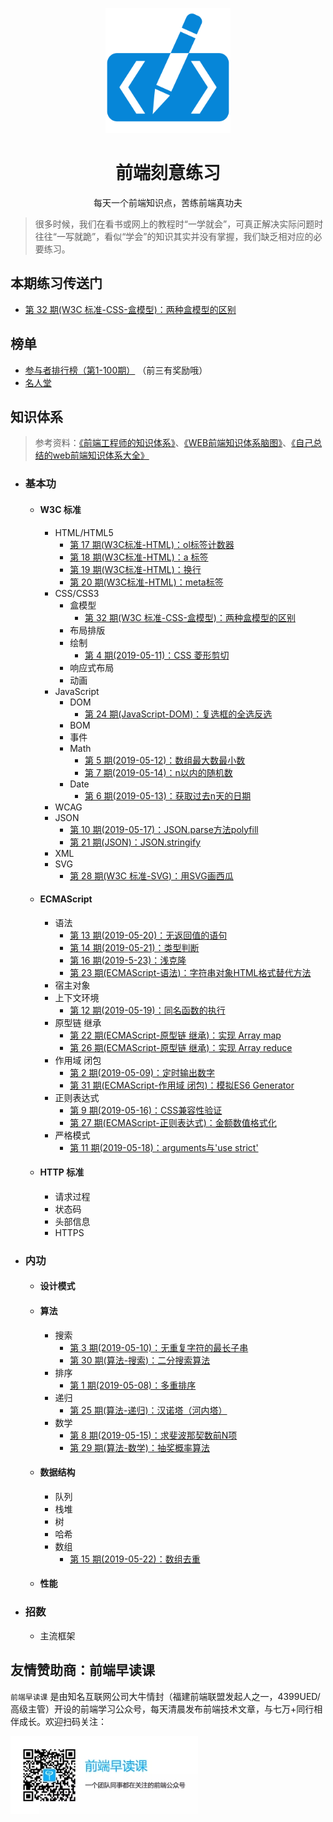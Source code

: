 <p align="center">
  <img width="200" src="./assets/images/logo.svg" alt="logo">
</p>

<h1 align="center">前端刻意练习</h1>

<p align="center">每天一个前端知识点，苦练前端真功夫</p>

> 很多时候，我们在看书或网上的教程时“一学就会”，可真正解决实际问题时往往“一写就跪”，看似“学会”的知识其实并没有掌握，我们缺乏相对应的必要练习。

## 本期练习传送门

- [第 32 期(W3C 标准-CSS-盒模型)：两种盒模型的区别](https://github.com/fezaoduke/fe-practice-hard/issues/35)

## 榜单

- [参与者排行榜（第1-100期）](https://fezaoduke.github.io/fe-practice-hard/ranking-list/index.html?session=1) （前三有奖励哦）
- [名人堂](https://fezaoduke.github.io/fe-practice-hard/honor-wall/)

## 知识体系

> 参考资料：[《前端工程师的知识体系》](https://www.cnblogs.com/yoshirogu/p/4174463.html)、[《WEB前端知识体系脑图》](https://www.jianshu.com/p/00baf1e65322)、[《自己总结的web前端知识体系大全》](https://www.cnblogs.com/wangfupeng1988/p/4649709.html)

- ### 基本功
  - #### W3C 标准
    - HTML/HTML5
      - [第 17 期(W3C标准-HTML)：ol标签计数器](https://github.com/fezaoduke/fe-practice-hard/issues/20)
      - [第 18 期(W3C标准-HTML)：a 标签](https://github.com/fezaoduke/fe-practice-hard/issues/21)
      - [第 19 期(W3C标准-HTML)：换行](https://github.com/fezaoduke/fe-practice-hard/issues/22)
      - [第 20 期(W3C标准-HTML)：meta标签](https://github.com/fezaoduke/fe-practice-hard/issues/23)
    - CSS/CSS3
      - 盒模型
        - [第 32 期(W3C 标准-CSS-盒模型)：两种盒模型的区别](https://github.com/fezaoduke/fe-practice-hard/issues/35)
      - 布局排版
      - 绘制
        - [第 4 期(2019-05-11)：CSS 菱形剪切](https://github.com/fezaoduke/fe-practice-hard/issues/6)
      - 响应式布局
      - 动画
    - JavaScript
      - DOM
        - [第 24 期(JavaScript-DOM)：复选框的全选反选](https://github.com/fezaoduke/fe-practice-hard/issues/27)
      - BOM
      - 事件
      - Math
        - [第 5 期(2019-05-12)：数组最大数最小数](https://github.com/fezaoduke/fe-practice-hard/issues/7)
        - [第 7 期(2019-05-14)：n以内的随机数](https://github.com/fezaoduke/fe-practice-hard/issues/9)
      - Date
        - [第 6 期(2019-05-13)：获取过去n天的日期](https://github.com/fezaoduke/fe-practice-hard/issues/8)
    - WCAG
    - JSON
      - [第 10 期(2019-05-17)：JSON.parse方法polyfill](https://github.com/fezaoduke/fe-practice-hard/issues/12)
      - [第 21 期(JSON)：JSON.stringify](https://github.com/fezaoduke/fe-practice-hard/issues/24)
    - XML
    - SVG
      - [第 28 期(W3C 标准-SVG)：用SVG画西瓜](https://github.com/fezaoduke/fe-practice-hard/issues/31)
  - #### ECMAScript
    - 语法
      - [第 13 期(2019-05-20)：无返回值的语句](https://github.com/fezaoduke/fe-practice-hard/issues/15)
      - [第 14 期(2019-05-21)：类型判断](https://github.com/fezaoduke/fe-practice-hard/issues/16)
      - [第 16 期(2019-5-23)：浅克隆](https://github.com/fezaoduke/fe-practice-hard/issues/18)
      - [第 23 期(ECMAScript-语法)：字符串对象HTML格式替代方法](https://github.com/fezaoduke/fe-practice-hard/issues/26)
    - 宿主对象
    - 上下文环境
      - [第 12 期(2019-05-19)：同名函数的执行](https://github.com/fezaoduke/fe-practice-hard/issues/14)
    - 原型链 继承
      - [第 22 期(ECMAScript-原型链 继承)：实现 Array map](https://github.com/fezaoduke/fe-practice-hard/issues/25)
      - [第 26 期(ECMAScript-原型链 继承)：实现 Array reduce](https://github.com/fezaoduke/fe-practice-hard/issues/29)
    - 作用域 闭包
      - [第 2 期(2019-05-09)：定时输出数字](https://github.com/fezaoduke/fe-practice-hard/issues/3)
      - [第 31 期(ECMAScript-作用域 闭包)：模拟ES6 Generator](https://github.com/fezaoduke/fe-practice-hard/issues/34)
    - 正则表达式
      - [第 9 期(2019-05-16)：CSS兼容性验证](https://github.com/fezaoduke/fe-practice-hard/issues/11)
      - [第 27 期(ECMAScript-正则表达式)：金额数值格式化](https://github.com/fezaoduke/fe-practice-hard/issues/30)
    - 严格模式
      - [第 11 期(2019-05-18)：arguments与'use strict'](https://github.com/fezaoduke/fe-practice-hard/issues/13)
  - #### HTTP 标准
    - 请求过程
    - 状态码
    - 头部信息
    - HTTPS
- ### 内功
  - #### 设计模式
  - #### 算法
    - 搜索
      - [第 3 期(2019-05-10)：无重复字符的最长子串](https://github.com/fezaoduke/fe-practice-hard/issues/4)
      - [第 30 期(算法-搜索)：二分搜索算法](https://github.com/fezaoduke/fe-practice-hard/issues/33)
    - 排序
      - [第 1 期(2019-05-08)：多重排序](https://github.com/fezaoduke/fe-practice-hard/issues/2)
    - 递归
      - [第 25 期(算法-递归)：汉诺塔（河内塔）](https://github.com/fezaoduke/fe-practice-hard/issues/28)
    - 数学
      - [第 8 期(2019-05-15)：求斐波那契数前N项](https://github.com/fezaoduke/fe-practice-hard/issues/10)
      - [第 29 期(算法-数学)：抽奖概率算法](https://github.com/fezaoduke/fe-practice-hard/issues/32)
  - #### 数据结构
    - 队列
    - 栈堆
    - 树
    - 哈希
    - 数组
      - [第 15 期(2019-05-22)：数组去重](https://github.com/fezaoduke/fe-practice-hard/issues/17)
  - #### 性能
- ### 招数
  - 主流框架

## 友情赞助商：前端早读课

`前端早读课` 是由知名互联网公司大牛情封（福建前端联盟发起人之一，4399UED/高级主管）开设的前端学习公众号，每天清晨发布前端技术文章，与七万+同行相伴成长。欢迎扫码关注：

![](./screenshot/official-public-accounts.jpg)
